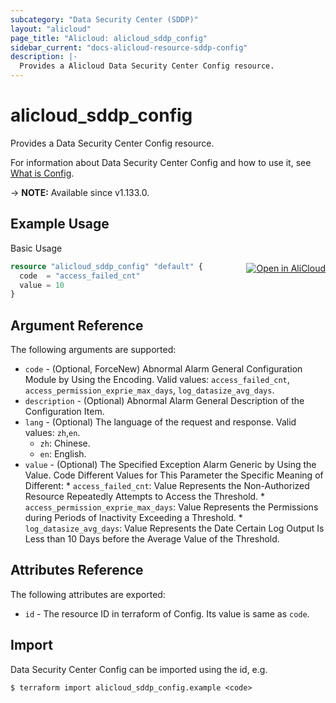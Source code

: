 ```yaml
---
subcategory: "Data Security Center (SDDP)"
layout: "alicloud"
page_title: "Alicloud: alicloud_sddp_config"
sidebar_current: "docs-alicloud-resource-sddp-config"
description: |-
  Provides a Alicloud Data Security Center Config resource.
---
```


# alicloud_sddp_config

Provides a Data Security Center Config resource.

For information about Data Security Center Config and how to use it, see [What is Config](https://www.alibabacloud.com/help/en/data-security-center/latest/api-sddp-2019-01-03-createconfig).

-> **NOTE:** Available since v1.133.0.

## Example Usage
<div class="oics-button" style="float: right;margin: 0 0 -40px 0;">
  <a href="https://api.aliyun.com/api-tools/terraform?resource=alicloud_sddp_config&exampleId=614c07dc-2a51-7a56-e455-aaf1a3b7bcffcaa6f644&activeTab=example&spm=docs.r.sddp_config.0.614c07dc2a" target="_blank">
    <img alt="Open in AliCloud" src="https://img.alicdn.com/imgextra/i1/O1CN01hjjqXv1uYUlY56FyX_!!6000000006049-55-tps-254-36.svg" style="max-height: 44px; margin: 32px auto; max-width: 100%;">
  </a>
</div>

Basic Usage

```terraform
resource "alicloud_sddp_config" "default" {
  code  = "access_failed_cnt"
  value = 10
}
```

## Argument Reference

The following arguments are supported:

* `code` - (Optional, ForceNew) Abnormal Alarm General Configuration Module by Using the Encoding. Valid values: `access_failed_cnt`, `access_permission_exprie_max_days`, `log_datasize_avg_days`.
* `description` - (Optional) Abnormal Alarm General Description of the Configuration Item.
* `lang` - (Optional) The language of the request and response. Valid values: `zh`,`en`.
  * `zh`: Chinese.
  * `en`: English.
* `value` - (Optional) The Specified Exception Alarm Generic by Using the Value. Code Different Values for This Parameter the Specific Meaning of Different:
      * `access_failed_cnt`: Value Represents the Non-Authorized Resource Repeatedly Attempts to Access the Threshold. 
      * `access_permission_exprie_max_days`: Value Represents the Permissions during Periods of Inactivity Exceeding a Threshold. 
      * `log_datasize_avg_days`: Value Represents the Date Certain Log Output Is Less than 10 Days before the Average Value of the Threshold.

## Attributes Reference

The following attributes are exported:

* `id` - The resource ID in terraform of Config. Its value is same as `code`.

## Import

Data Security Center Config can be imported using the id, e.g.

```shell
$ terraform import alicloud_sddp_config.example <code>
```
